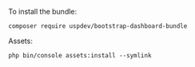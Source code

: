 To install the bundle:

    composer require uspdev/bootstrap-dashboard-bundle
   
Assets:

    php bin/console assets:install --symlink
